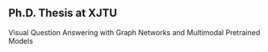 ## Ph.D. Thesis at XJTU
Visual Question Answering with Graph Networks and Multimodal Pretrained Models
